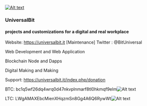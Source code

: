 
[![Alt text](https://github.com/universalbit-dev/papirus-icon-theme/blob/master/Papirus/64x64/places/folder-white-development.svg)](https://universalbit.it)

### UniversalBit 

#### projects and customizations for a digital and real workplace

Website: https://universalbit.it    [Maintenance]
Twitter : @BitUniversal


Web Development and Web Application

Blockchain Node and Dapps

Digital Making and Making

Support: https://universalbit.it/index.php/donation

BTC: bc1q5wf26dq4wrq0d47nkvplnmarf8tl0hkmqf9elm![Alt text](https://github.com/universalbit-dev/papirus-icon-theme/blob/master/Papirus-Light/24x24/panel/bitcoin-indicator.svg "bitcoin-indicator")

LTC: LWgAMAXEbcMienXHqzmSn8Gg4A6Q6RywWt![Alt text](https://github.com/universalbit-dev/papirus-icon-theme/blob/master/Papirus/24x24/apps/litecoin-qt.svg "litecoin-indicator")
